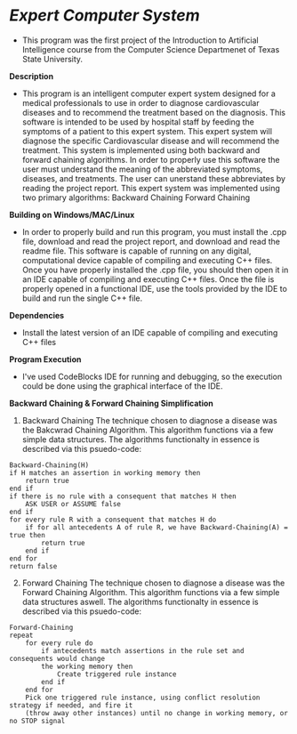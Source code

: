 # ***Expert Computer System***
* This program was the first project of the Introduction to Artificial Intelligence course from the Computer Science Departmenet of Texas State University.

**Description**
* This program is an intelligent computer expert system designed for a medical professionals to use in order to diagnose cardiovascular diseases and to recommend the treatment based on the diagnosis. This software is intended to be used by hospital staff by feeding the symptoms of a patient to this expert system. This expert system will diagnose the specific Cardiovascular disease and will recommend the treatment. This system is implemented using both backward and forward chaining algorithms. In order to properly use this software the user must understand the meaning of the abbreviated symptoms, diseases, and treatments. The user can unerstand these abbreviates by reading the project report. This expert system was implemented using two primary algorithms:
Backward Chaining
Forward Chaining

**Building on Windows/MAC/Linux**
* In order to properly build and run this program, you must install the .cpp file, download and read the project report, and download and read the readme file. This software is capable of running on any digital, computational device capable of compiling and executing C++ files.
Once you have properly installed the .cpp file, you should then open it in an IDE capable of compiling and executing C++ files. Once the file is properly opened in a functional IDE, use the tools provided by the IDE to build and run the single C++ file.

**Dependencies**
* Install the latest version of an IDE capable of compiling and executing C++ files

**Program Execution**
* I've used CodeBlocks IDE for running and debugging, so the execution could be done using the graphical interface of the IDE.

**Backward Chaining & Forward Chaining Simplification**
1. Backward Chaining
The technique chosen to diagnose a disease was the Bakcwrad Chaining Algorithm. This algorithm functions via a few simple data structures. The algorithms functionalty in essence is described via this psuedo-code:
```
Backward-Chaining(H)
if H matches an assertion in working memory then
	return true
end if
if there is no rule with a consequent that matches H then
	ASK USER or ASSUME false
end if
for every rule R with a consequent that matches H do
	if for all antecedents A of rule R, we have Backward-Chaining(A) = true then
		return true
	end if
end for
return false
```
2. Forward Chaining
The technique chosen to diagnose a disease was the Forward Chaining Algorithm. This algorithm functions via a few simple data structures aswell. The algorithms functionalty in essence is described via this psuedo-code:
```
Forward-Chaining
repeat
	for every rule do
		if antecedents match assertions in the rule set and consequents would change
		the working memory then
			Create triggered rule instance
		end if
	end for
	Pick one triggered rule instance, using conflict resolution strategy if needed, and fire it
	(throw away other instances) until no change in working memory, or no STOP signal
```
